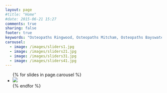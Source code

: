 ```yaml
---
layout: page
#title: "Home"
#date: 2015-06-21 15:27
comments: true
sharing: false
footer: true
keywords: "Osteopaths Ringwood, Osteopaths Mitcham, Osteopaths Bayswater, Osteopaths Croydon"
carousel:
  - image: /images/sliders1.jpg
  - image: /images/sliders21.jpg
  - image: /images/sliders31.jpg
  - image: /images/sliders41.jpg
---
```

<!--
{% img center /images/were_the_best4-315x377.jpg %}
-->
<div class="center flexslider">
  <ul class="center slides">
      {% for slides in page.carousel %}
      <li>
        <img center src="{{ slides.image }}" />
      </li>
      {% endfor %}
  </ul>
</div>
